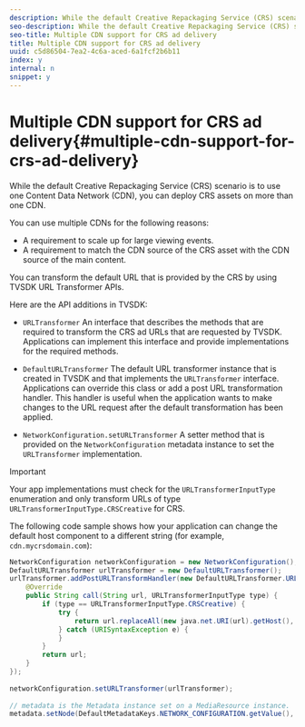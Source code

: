 ```yaml
---
description: While the default Creative Repackaging Service (CRS) scenario is to use one Content Data Network (CDN), you can deploy CRS assets on more than one CDN.
seo-description: While the default Creative Repackaging Service (CRS) scenario is to use one Content Data Network (CDN), you can deploy CRS assets on more than one CDN.
seo-title: Multiple CDN support for CRS ad delivery
title: Multiple CDN support for CRS ad delivery
uuid: c5d86504-7ea2-4c6a-aced-6a1fcf2b6b11
index: y
internal: n
snippet: y
---
```


# Multiple CDN support for CRS ad delivery{#multiple-cdn-support-for-crs-ad-delivery}

While the default Creative Repackaging Service (CRS) scenario is to use one Content Data Network (CDN), you can deploy CRS assets on more than one CDN.

You can use multiple CDNs for the following reasons:

* A requirement to scale up for large viewing events. 
* A requirement to match the CDN source of the CRS asset with the CDN source of the main content.

You can transform the default URL that is provided by the CRS by using TVSDK URL Transformer APIs.

Here are the API additions in TVSDK:

* `URLTransformer` An interface that describes the methods that are required to transform the CRS ad URLs that are requested by TVSDK. Applications can implement this interface and provide implementations for the required methods. 

* `DefaultURLTransformer` The default URL transformer instance that is created in TVSDK and that implements the `URLTransformer` interface. Applications can override this class or add a post URL transformation handler. This handler is useful when the application wants to make changes to the URL request after the default transformation has been applied. 

* `NetworkConfiguration.setURLTransformer` A setter method that is provided on the `NetworkConfiguration` metadata instance to set the `URLTransformer` implementation.

>[!IMPORTANT]
>
>Your app implementations must check for the `URLTransformerInputType` enumeration and only transform URLs of type `URLTransformerInputType.CRSCreative` for CRS.

The following code sample shows how your application can change the default host component to a different string (for example, `cdn.mycrsdomain.com`): 

```java
NetworkConfiguration networkConfiguration = new NetworkConfiguration(); 
DefaultURLTransformer urlTransformer = new DefaultURLTransformer(); 
urlTransformer.addPostURLTransformHandler(new DefaultURLTransformer.URLTransformHandler() { 
    @Override 
    public String call(String url, URLTransformerInputType type) { 
        if (type == URLTransformerInputType.CRSCreative) { 
            try { 
                return url.replaceAll(new java.net.URI(url).getHost(), "cdn.mycrsdomain.com"); 
            } catch (URISyntaxException e) { 
            } 
        } 
        return url; 
    } 
}); 
   
networkConfiguration.setURLTransformer(urlTransformer); 
   
// metadata is the Metadata instance set on a MediaResource instance. 
metadata.setNode(DefaultMetadataKeys.NETWORK_CONFIGURATION.getValue(), networkConfiguration);
```

